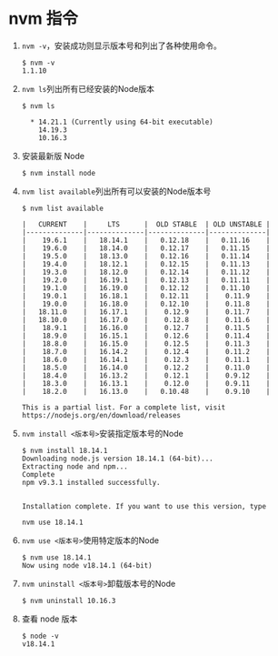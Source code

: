 # nvm  指令

1. ​`nvm -v`​​，安装成功则显示版本号和列出了各种使用命令。

    ```
    $ nvm -v
    1.1.10
    ```

2. ​`nvm ls`​​列出所有已经安装的Node版本

    ```
    $ nvm ls

      * 14.21.1 (Currently using 64-bit executable)
        14.19.3
        10.16.3
    ```

3. 安装最新版 Node

    ```
    $ nvm install node
    ```

4. ​`nvm list available`​​列出所有可以安装的Node版本号

    ```
    $ nvm list available

    |   CURRENT    |     LTS      |  OLD STABLE  | OLD UNSTABLE |
    |--------------|--------------|--------------|--------------|
    |    19.6.1    |   18.14.1    |   0.12.18    |   0.11.16    |
    |    19.6.0    |   18.14.0    |   0.12.17    |   0.11.15    |
    |    19.5.0    |   18.13.0    |   0.12.16    |   0.11.14    |
    |    19.4.0    |   18.12.1    |   0.12.15    |   0.11.13    |
    |    19.3.0    |   18.12.0    |   0.12.14    |   0.11.12    |
    |    19.2.0    |   16.19.1    |   0.12.13    |   0.11.11    |
    |    19.1.0    |   16.19.0    |   0.12.12    |   0.11.10    |
    |    19.0.1    |   16.18.1    |   0.12.11    |    0.11.9    |
    |    19.0.0    |   16.18.0    |   0.12.10    |    0.11.8    |
    |   18.11.0    |   16.17.1    |    0.12.9    |    0.11.7    |
    |   18.10.0    |   16.17.0    |    0.12.8    |    0.11.6    |
    |    18.9.1    |   16.16.0    |    0.12.7    |    0.11.5    |
    |    18.9.0    |   16.15.1    |    0.12.6    |    0.11.4    |
    |    18.8.0    |   16.15.0    |    0.12.5    |    0.11.3    |
    |    18.7.0    |   16.14.2    |    0.12.4    |    0.11.2    |
    |    18.6.0    |   16.14.1    |    0.12.3    |    0.11.1    |
    |    18.5.0    |   16.14.0    |    0.12.2    |    0.11.0    |
    |    18.4.0    |   16.13.2    |    0.12.1    |    0.9.12    |
    |    18.3.0    |   16.13.1    |    0.12.0    |    0.9.11    |
    |    18.2.0    |   16.13.0    |   0.10.48    |    0.9.10    |

    This is a partial list. For a complete list, visit https://nodejs.org/en/download/releases
    ```

5. ​`nvm install <版本号>`​​安装指定版本号的Node

    ```
    $ nvm install 18.14.1
    Downloading node.js version 18.14.1 (64-bit)... 
    Extracting node and npm...
    Complete
    npm v9.3.1 installed successfully.


    Installation complete. If you want to use this version, type

    nvm use 18.14.1
    ```

6. ​`nvm use <版本号>`​​使用特定版本的Node

    ```
    $ nvm use 18.14.1
    Now using node v18.14.1 (64-bit)
    ```

7. ​`nvm uninstall <版本号>`​​卸载版本号的Node

    ```
    $ nvm uninstall 10.16.3
    ```

8. 查看 node 版本

    ```
    $ node -v
    v18.14.1
    ```
    